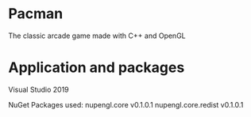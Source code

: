 # Pacman
The classic arcade game made with C++ and OpenGL


# Application and packages
Visual Studio 2019

NuGet Packages used: nupengl.core v0.1.0.1
		                 nupengl.core.redist v0.1.0.1
